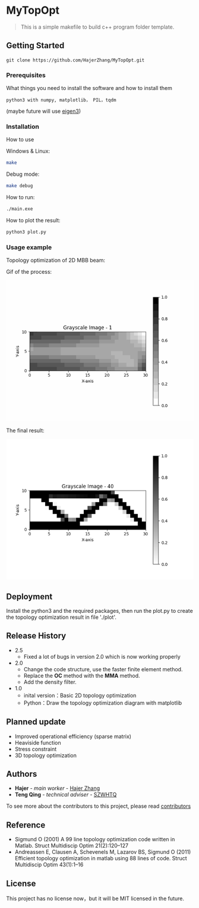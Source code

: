 # MyTopOpt


> This is a simple makefile to build c++ program folder template.


## Getting Started 


```
git clone https://github.com/HajerZhang/MyTopOpt.git
```

### Prerequisites 

What things you need to install the software and how to install them

```
python3 with numpy, matplotlib， PIL，tqdm
```
(maybe future will use [eigen3](https://gitlab.com/libeigen/eigen/-/releases/3.4.0))
### Installation 

How to use

Windows  & Linux:

```sh
make
```
Debug mode:

```sh
make debug
```
How to run:

```sh
./main.exe
```
How to plot the result:

```sh
python3 plot.py
```

### Usage example 

Topology optimization of 2D MBB beam:

Gif of the process:

![image](./plot/result.gif)

The final result:

![image](./plot/final.png)

## Deployment 

Install the python3 and the required packages, then run the plot.py to create the topology optimization result in file './plot'.

## Release History 
* 2.5
    * Fixed a lot of bugs in version 2.0 which is now working properly
* 2.0
    * Change the code structure, use the faster finite element method.
    * Replace the <strong>OC</strong> method with the <strong>MMA</strong> method.
    * Add the density filter. 
* 1.0
    * inital version：Basic 2D topology optimization
    * Python：Draw the topology optimization diagram with matplotlib
## Planned update
* Improved operational efficiency (sparse matrix)
* Heaviside function
* Stress constraint
* 3D topology optimization
## Authors 

* **Hajer** - *main worker* - [Hajer Zhang](https://github.com/HajerZhang)
* **Teng Qing** - *technical adviser* - [SZWHTQ](https://github.com/SZWHTQ)

To see more about the contributors to this project, please read [contributors](https://github.com/HajerZhang/MyTopOpt/graphs/contributors) 


## Reference

* Sigmund O (2001) A 99 line topology optimization code written in Matlab. Struct Multidiscip Optim
21(2):120–127
* Andreassen E, Clausen A, Schevenels M, Lazarov BS, Sigmund O
(2011) Efficient topology optimization in matlab using 88 lines of
code. Struct Multidiscip Optim 43(1):1–16

## License 

This project has no license now，but it will be MIT licensed in the future.




